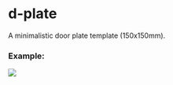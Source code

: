 # d-plate

A minimalistic door plate template (150x150mm).

### Example:
![](https://i.imgur.com/h7mwywe.png)
